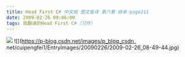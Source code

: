 ```yaml
---
title: Head First C# 中文版 图文皆译 第六章 继承 page211
date: 2009-02-26 09:06:00
tags: 我翻译的Head First C#（习作）
---
```

![](https://p-blog.csdn.net/images/p_blog_csdn_net/cuipengfei1/EntryImages/20090226/2009-02-26_08-49-21.jpg) ![](https://p-blog.csdn.net/images/p_blog_csdn_
net/cuipengfei1/EntryImages/20090226/2009-02-26_08-49-44.jpg)



